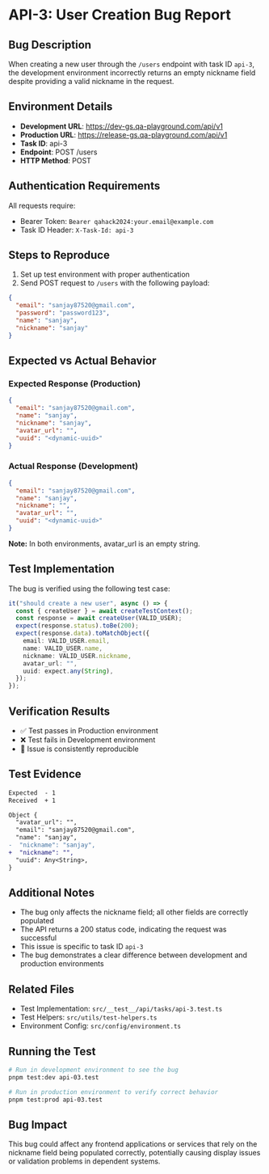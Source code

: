 # API-3: User Creation Bug Report

## Bug Description

When creating a new user through the `/users` endpoint with task ID `api-3`, the development environment incorrectly returns an empty nickname field despite providing a valid nickname in the request.

## Environment Details

- **Development URL**: <https://dev-gs.qa-playground.com/api/v1>
- **Production URL**: <https://release-gs.qa-playground.com/api/v1>
- **Task ID**: api-3
- **Endpoint**: POST /users
- **HTTP Method**: POST

## Authentication Requirements

All requests require:

- Bearer Token: `Bearer qahack2024:your.email@example.com`
- Task ID Header: `X-Task-Id: api-3`

## Steps to Reproduce

1. Set up test environment with proper authentication
2. Send POST request to `/users` with the following payload:

```json
{
  "email": "sanjay87520@gmail.com",
  "password": "password123",
  "name": "sanjay",
  "nickname": "sanjay"
}
```

## Expected vs Actual Behavior

### Expected Response (Production)

```json
{
  "email": "sanjay87520@gmail.com",
  "name": "sanjay",
  "nickname": "sanjay",
  "avatar_url": "",
  "uuid": "<dynamic-uuid>"
}
```

### Actual Response (Development)

```json
{
  "email": "sanjay87520@gmail.com",
  "name": "sanjay",
  "nickname": "",
  "avatar_url": "",
  "uuid": "<dynamic-uuid>"
}
```

**Note:** In both environments, avatar_url is an empty string.

## Test Implementation

The bug is verified using the following test case:

```typescript
it("should create a new user", async () => {
  const { createUser } = await createTestContext();
  const response = await createUser(VALID_USER);
  expect(response.status).toBe(200);
  expect(response.data).toMatchObject({
    email: VALID_USER.email,
    name: VALID_USER.name,
    nickname: VALID_USER.nickname,
    avatar_url: "",
    uuid: expect.any(String),
  });
});
```

## Verification Results

- ✅ Test passes in Production environment
- ❌ Test fails in Development environment
- 🔄 Issue is consistently reproducible

## Test Evidence

```diff
Expected  - 1
Received  + 1

Object {
  "avatar_url": "",
  "email": "sanjay87520@gmail.com",
  "name": "sanjay",
-  "nickname": "sanjay",
+  "nickname": "",
  "uuid": Any<String>,
}
```

## Additional Notes

- The bug only affects the nickname field; all other fields are correctly populated
- The API returns a 200 status code, indicating the request was successful
- This issue is specific to task ID `api-3`
- The bug demonstrates a clear difference between development and production environments

## Related Files

- Test Implementation: `src/__test__/api/tasks/api-3.test.ts`
- Test Helpers: `src/utils/test-helpers.ts`
- Environment Config: `src/config/environment.ts`

## Running the Test

```bash
# Run in development environment to see the bug
pnpm test:dev api-03.test

# Run in production environment to verify correct behavior
pnpm test:prod api-03.test
```

## Bug Impact

This bug could affect any frontend applications or services that rely on the nickname field being populated correctly, potentially causing display issues or validation problems in dependent systems.
